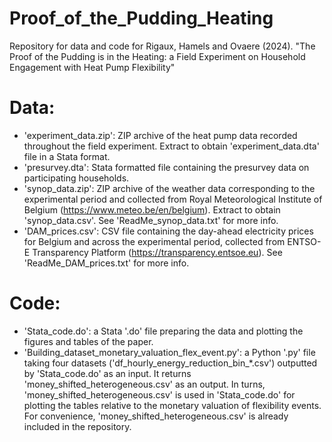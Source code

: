 # Proof_of_the_Pudding_Heating
Repository for data and code for Rigaux, Hamels and Ovaere (2024). "The Proof of the Pudding is in the Heating: a Field Experiment on Household Engagement with Heat Pump Flexibility"

# Data:
- 'experiment_data.zip': ZIP archive of the heat pump data recorded throughout the field experiment. Extract to obtain 'experiment_data.dta' file in a Stata format. 
- 'presurvey.dta': Stata formatted file containing the presurvey data on participating households.
- 'synop_data.zip': ZIP archive of the weather data corresponding to the experimental period and collected from Royal Meteorological Institute of Belgium (https://www.meteo.be/en/belgium). Extract to obtain 'synop_data.csv'. See 'ReadMe_synop_data.txt' for more info.
- 'DAM_prices.csv': CSV file containing the day-ahead electricity prices for Belgium and across the experimental period, collected from ENTSO-E Transparency Platform (https://transparency.entsoe.eu). See 'ReadMe_DAM_prices.txt' for more info.

# Code: 
- 'Stata_code.do': a Stata '.do' file preparing the data and plotting the figures and tables of the paper.
- 'Building_dataset_monetary_valuation_flex_event.py': a Python '.py' file taking four datasets ('df_hourly_energy_reduction_bin_*.csv') outputted by 'Stata_code.do' as an input. It returns 'money_shifted_heterogeneous.csv' as an output. In turns, 'money_shifted_heterogeneous.csv' is used in 'Stata_code.do' for plotting the tables relative to the monetary valuation of flexibility events. For convenience, 'money_shifted_heterogeneous.csv' is already included in the repository.


